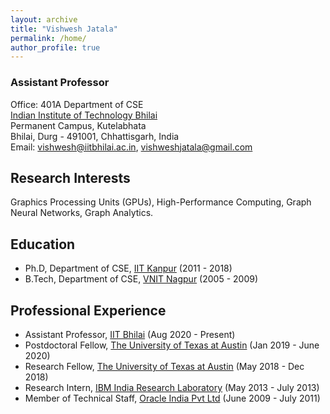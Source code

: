 ```yaml
---
layout: archive
title: "Vishwesh Jatala"
permalink: /home/
author_profile: true
---
```


### Assistant Professor 
Office: 401A 
Department of CSE  
[Indian Institute of Technology Bhilai](https://www.iitbhilai.ac.in/)  
Permanent Campus, Kutelabhata  
Bhilai, Durg - 491001, Chhattisgarh, India  
Email:  <vishwesh@iitbhilai.ac.in>, <vishweshjatala@gmail.com>

## Research Interests
Graphics Processing Units (GPUs), High-Performance Computing, Graph Neural Networks, Graph Analytics.

## Education
* Ph.D, Department of CSE, [IIT Kanpur](https://www.iitk.ac.in/) (2011 - 2018)
* B.Tech, Department of CSE, [VNIT Nagpur](http://vnit.ac.in/) (2005 - 2009)

## Professional Experience
* Assistant Professor, [IIT Bhilai](https://www.iitbhilai.ac.in/) (Aug 2020 - Present)
* Postdoctoral Fellow, [The University of Texas at Austin](https://www.utexas.edu/) (Jan 2019 - June 2020)
* Research Fellow, [The University of Texas at Austin](https://www.utexas.edu/) (May 2018 - Dec 2018)
* Research Intern, [IBM India Research Laboratory](http://www.research.ibm.com/labs/india/) (May 2013 - July 2013)
* Member of Technical Staff, [Oracle India Pvt Ltd](http://www.oracle.com/) (June 2009 - July 2011)




